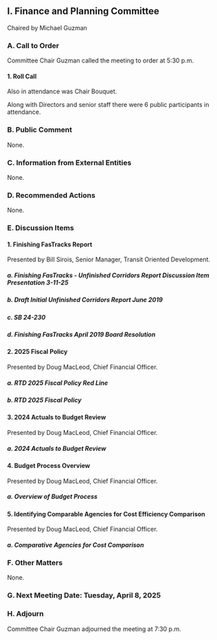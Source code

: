 ## I. Finance and Planning Committee

Chaired by Michael Guzman

### A. Call to Order

Committee Chair Guzman called the meeting to order at 5:30 p.m.

#### 1. Roll Call

Also in attendance was Chair Bouquet.

Along with Directors and senior staff there were 6 public participants in attendance.

### B. Public Comment

None.

### C. Information from External Entities

None.

### D. Recommended Actions

None.

### E. Discussion Items

#### 1. Finishing FasTracks Report

Presented by Bill Sirois, Senior Manager, Transit Oriented Development.

##### a. Finishing FasTracks - Unfinished Corridors Report Discussion Item Presentation 3-11-25

##### b. Draft Initial Unfinished Corridors Report June 2019

##### c. SB 24-230

##### d. Finishing FasTracks April 2019 Board Resolution

#### 2. 2025 Fiscal Policy

Presented by Doug MacLeod, Chief Financial Officer.

##### a. RTD 2025 Fiscal Policy Red Line

##### b. RTD 2025 Fiscal Policy

#### 3. 2024 Actuals to Budget Review

Presented by Doug MacLeod, Chief Financial Officer.

##### a. 2024 Actuals to Budget Review

#### 4. Budget Process Overview

Presented by Doug MacLeod, Chief Financial Officer.

##### a. Overview of Budget Process

#### 5. Identifying Comparable Agencies for Cost Efficiency Comparison

Presented by Doug MacLeod, Chief Financial Officer.

##### a. Comparative Agencies for Cost Comparison

### F. Other Matters

None.

### G. Next Meeting Date: Tuesday, April 8, 2025

### H. Adjourn

Committee Chair Guzman adjourned the meeting at 7:30 p.m.